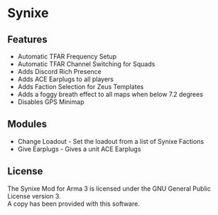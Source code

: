 # Synixe

## Features
* Automatic TFAR Frequency Setup
* Automatic TFAR Channel Switching for Squads
* Adds Discord Rich Presence
* Adds ACE Earplugs to all players
* Adds Faction Selection for Zeus Templates
* Adds a foggy breath effect to all maps when below 7.2 degrees
* Disables GPS Minimap

## Modules
* Change Loadout - Set the loadout from a list of Synixe Factions
* Give Earplugs - Gives a unit ACE Earplugs

## License
The Synixe Mod for Arma 3 is licensed under the GNU General Public License version 3.  
A copy has been provided with this software.
